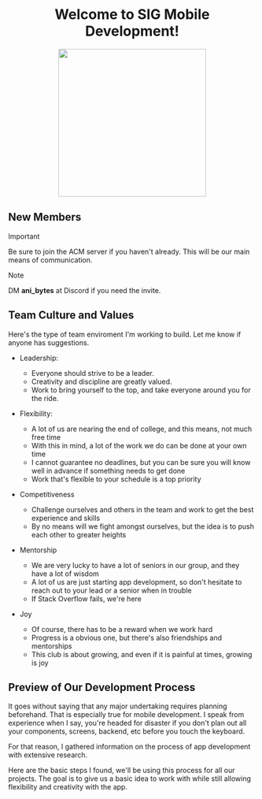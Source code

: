 <h1 align="center">Welcome to SIG Mobile Development!</h1>
<p align="center">
  <img src="https://user-images.githubusercontent.com/74038190/212749443-0810e511-4f46-4492-96aa-3c110d7bc41a.gif" width=300 height=300/>
</p>


## New Members

> [!IMPORTANT]
> Be sure to join the ACM server if you haven't already. This will be our main means of communication.

> [!NOTE]
> DM **ani_bytes** at Discord if you need the invite.

## Team Culture and Values
Here's the type of team enviroment I'm working to build. Let me know if anyone has suggestions.

- Leadership:
    - Everyone should strive to be a leader.
    - Creativity and discipline are greatly valued.
    - Work to bring yourself to the top, and take everyone around you for the ride.
      
- Flexibility:
    - A lot of us are nearing the end of college, and this means, not much free time
    - With this in mind, a lot of the work we do can be done at your own time
    - I cannot guarantee no deadlines, but you can be sure you will know well in advance if something needs to get done
    - Work that's flexible to your schedule is a top priority

- Competitiveness
    - Challenge ourselves and others in the team and work to get the best experience and skills
    - By no means will we fight amongst ourselves, but the idea is to push each other to greater heights

- Mentorship
    - We are very lucky to have a lot of seniors in our group, and they have a lot of wisdom
    - A lot of us are just starting app development, so don't hesitate to reach out to your lead or a senior when in trouble
    - If Stack Overflow fails, we're here

- Joy
    - Of course, there has to be a reward when we work hard
    - Progress is a obvious one, but there's also friendships and mentorships
    - This club is about growing, and even if it is painful at times, growing is joy

   
## Preview of Our Development Process
It goes without saying that any major undertaking requires planning beforehand. That is especially true for mobile development. I speak from experience when I say, you're headed for disaster if you don't plan out all your components, screens, backend, etc before you touch the keyboard. 

For that reason, I gathered information on the process of app development with extensive research. 

Here are the basic steps I found, we'll be using this process for all our projects. The goal is to give us a basic idea to work with while still allowing flexibility and creativity with the app.
